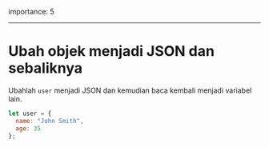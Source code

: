 importance: 5

---

# Ubah objek menjadi JSON dan sebaliknya

Ubahlah `user` menjadi JSON dan kemudian baca kembali menjadi variabel lain.

```js
let user = {
  name: "John Smith",
  age: 35
};
```
